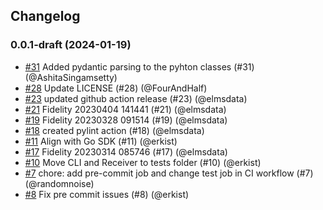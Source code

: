 ## Changelog

### 0.0.1-draft (2024-01-19)
- [#31](https://github.com/cdevents/sdk-python/pull/31) Added pydantic parsing to the pyhton classes (#31) (@AshitaSingamsetty)
- [#28](https://github.com/cdevents/sdk-python/pull/28) Update LICENSE (#28) (@FourAndHalf)
- [#23](https://github.com/cdevents/sdk-python/pull/23) updated github action release (#23) (@elmsdata)
- [#21](https://github.com/cdevents/sdk-python/pull/21) Fidelity 20230404 141441 (#21) (@elmsdata)
- [#19](https://github.com/cdevents/sdk-python/pull/19) Fidelity 20230328 091514 (#19) (@elmsdata)
- [#18](https://github.com/cdevents/sdk-python/pull/18) created pylint action (#18) (@elmsdata)
- [#11](https://github.com/cdevents/sdk-python/pull/11) Align with Go SDK (#11) (@erkist)
- [#17](https://github.com/cdevents/sdk-python/pull/17) Fidelity 20230314 085746 (#17) (@elmsdata)
- [#10](https://github.com/cdevents/sdk-python/pull/10) Move CLI and Receiver to tests folder (#10) (@erkist)
- [#7](https://github.com/cdevents/sdk-python/pull/7) chore: add pre-commit job and change test job in CI workflow (#7) (@randomnoise)
- [#8](https://github.com/cdevents/sdk-python/pull/8) Fix pre commit issues (#8) (@erkist)